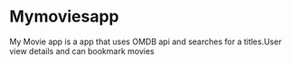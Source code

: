 # Mymoviesapp
My Movie app is a app that uses OMDB api and searches for a titles.User view details and can bookmark movies
